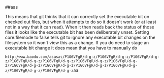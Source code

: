 ##aas

This means that git thinks that it can correctly set the executable bit on checked out files, but when it attempts to do so it doesn't work (or at least not in a way that it can read). When it then reads back the status of those files it looks like the executable bit has been deliberately unset. Setting core.filemode to false tells git to ignore any executable bit changes on the filesystem so it won't view this as a change. If you do need to stage an executable bit change it does mean that you have to manually do 

`http:/www.baodu.com/asasas/P1G6VFgR/d-g-z/P1G6VFgR/d-g-z/P1G6VFgR/d-g-z/P1G6VFgR/d-g-z/P1G6VFgR/d-g-z/P1G6VFgR/d-g-z/P1G6VFgR/d-g-z/P1G6VFgR/d-g-z/P1G6VFgR/d-g-z/P1G6VFgR/d-g-z/P1G6VFgR/d-g-z/P1G6VFgR/d-g-z/P1G6VFgR/d-g-z`aa
